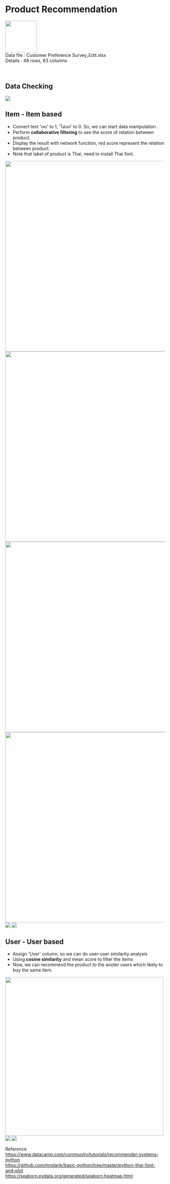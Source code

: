 <h1>Product Recommendation</h1>

<p align="left">
<img src="https://cdn.iconscout.com/icon/free/png-512/microsoft-excel-2-569282.png"
     width="100" height="100" ><br>
Data file : Customer Preference Survey_Edit.xlsx <br>
Details   : 48 rows, 63 columns
</p>
<br>

<h2>Data Checking</h2>
<img src="https://github.com/PaoLastHope/BADS7105/blob/7053e994fd8fe3f64a15e2f97885e77c0f9e6c17/HOMEWORK%2007/images/it1.PNG">

<h2>Item - Item based</h2>

- Convert text 'เคย' to 1, 'ไม่เคย' to 0. So, we can start data manipulation .
- Perform <b>collaborative filtering</b> to see the score of relation between product.
- Display the result with network function, red score represent the relation between product.
- Note that label of product is Thai, need to install Thai font.

<img width="600" src="https://github.com/PaoLastHope/BADS7105/blob/62f444278886d09e96e66ef36ee5717ccefc69b9/HOMEWORK%2007/images/it2.PNG">
<img width="600" src="https://github.com/PaoLastHope/BADS7105/blob/7053e994fd8fe3f64a15e2f97885e77c0f9e6c17/HOMEWORK%2007/images/it3.png">
<img width="600" src="https://github.com/PaoLastHope/BADS7105/blob/62f444278886d09e96e66ef36ee5717ccefc69b9/HOMEWORK%2007/images/t35.PNG">
<img width="600" src="https://github.com/PaoLastHope/BADS7105/blob/62f444278886d09e96e66ef36ee5717ccefc69b9/HOMEWORK%2007/images/t36.PNG">
<img src="https://github.com/PaoLastHope/BADS7105/blob/7053e994fd8fe3f64a15e2f97885e77c0f9e6c17/HOMEWORK%2007/images/it4n.png">
<img src="https://github.com/PaoLastHope/BADS7105/blob/7053e994fd8fe3f64a15e2f97885e77c0f9e6c17/HOMEWORK%2007/images/it5.png">

<h2>User - User based</h2>

- Assign 'User' column, so we can do user-user similarity analysis
- Using <b>cosine similarity</b> and mean score to filter the items
- Now, we can recommend the product to the anoter users which likely to buy the same item.

<img width="500" src="https://github.com/PaoLastHope/BADS7105/blob/db4dd95ec640681cdd3850cac060fc86cca25038/HOMEWORK%2007/images/uu1.PNG">
<img src="https://github.com/PaoLastHope/BADS7105/blob/db4dd95ec640681cdd3850cac060fc86cca25038/HOMEWORK%2007/images/uu3n.png">
<img src="https://github.com/PaoLastHope/BADS7105/blob/db4dd95ec640681cdd3850cac060fc86cca25038/HOMEWORK%2007/images/uu2.PNG">

Reference<br/>
https://www.datacamp.com/community/tutorials/recommender-systems-python<br/>
https://github.com/mrolarik/basic-python/tree/master/python-thai-font-and-plot<br/>
https://seaborn.pydata.org/generated/seaborn.heatmap.html<br/> 
